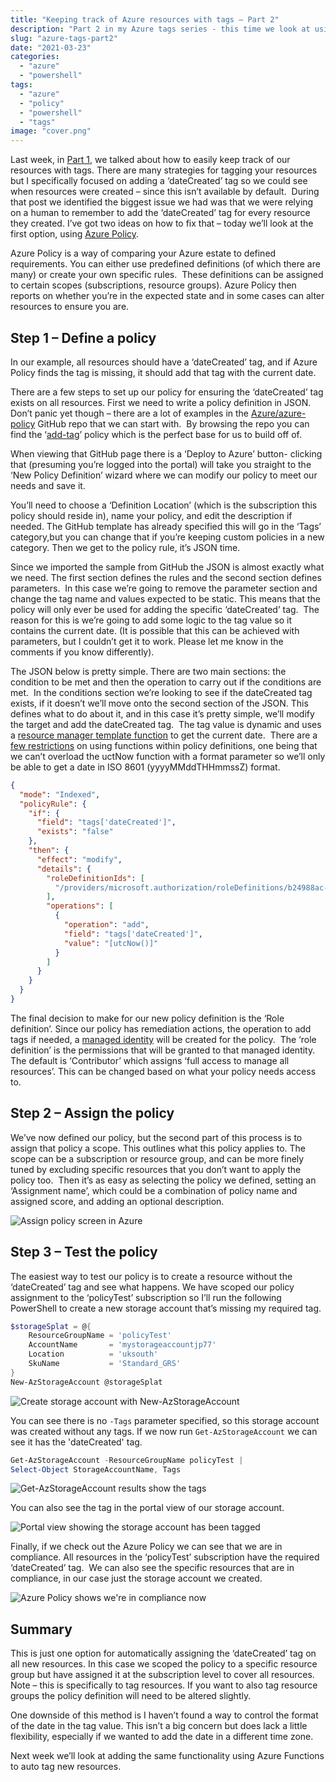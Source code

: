 ```yaml
---
title: "Keeping track of Azure resources with tags – Part 2"
description: "Part 2 in my Azure tags series - this time we look at using Azure Policy to auto tag resources."
slug: "azure-tags-part2"
date: "2021-03-23"
categories:
  - "azure"
  - "powershell"
tags:
  - "azure"
  - "policy"
  - "powershell"
  - "tags"
image: "cover.png"
---
```


Last week, in [Part 1](https://jesspomfret.com/azure-tags-part1/), we talked about how to easily keep track of our resources with tags. There are many strategies for tagging your resources but I specifically focused on adding a ‘dateCreated’ tag so we could see when resources were created – since this isn’t available by default.  During that post we identified the biggest issue we had was that we were relying on a human to remember to add the ‘dateCreated’ tag for every resource they created. I’ve got two ideas on how to fix that – today we’ll look at the first option, using [Azure Policy](https://docs.microsoft.com/en-us/azure/governance/policy/overview).

Azure Policy is a way of comparing your Azure estate to defined requirements. You can either use predefined definitions (of which there are many) or create your own specific rules.  These definitions can be assigned to certain scopes (subscriptions, resource groups). Azure Policy then reports on whether you’re in the expected state and in some cases can alter resources to ensure you are.

## Step 1 – Define a policy

In our example, all resources should have a ‘dateCreated’ tag, and if Azure Policy finds the tag is missing, it should add that tag with the current date.

There are a few steps to set up our policy for ensuring the ‘dateCreated’ tag exists on all resources. First we need to write a policy definition in JSON.  Don’t panic yet though – there are a lot of examples in the [Azure/azure-policy](https://github.com/Azure/azure-policy) GitHub repo that we can start with.  By browsing the repo you can find the ‘[add-tag](https://github.com/Azure/azure-policy/tree/master/samples/Tags/add-tag)’ policy which is the perfect base for us to build off of.  

When viewing that GitHub page there is a ‘Deploy to Azure’ button- clicking that (presuming you’re logged into the portal) will take you straight to the ‘New Policy Definition’ wizard where we can modify our policy to meet our needs and save it.

You’ll need to choose a ‘Definition Location’ (which is the subscription this policy should reside in), name your policy, and edit the description if needed. The GitHub template has already specified this will go in the ‘Tags’ category,but you can change that if you’re keeping custom policies in a new category. Then we get to the policy rule, it’s JSON time.

Since we imported the sample from GitHub the JSON is almost exactly what we need. The first section defines the rules and the second section defines parameters.  In this case we’re going to remove the parameter section and change the tag name and values expected to be static. This means that the policy will only ever be used for adding the specific ‘dateCreated’ tag.  The reason for this is we’re going to add some logic to the tag value so it contains the current date. (It is possible that this can be achieved with parameters, but I couldn’t get it to work. Please let me know in the comments if you know differently).

The JSON below is pretty simple. There are two main sections: the condition to be met and then the operation to carry out if the conditions are met.  In the conditions section we’re looking to see if the dateCreated tag exists, if it doesn’t we’ll move onto the second section of the JSON. This defines what to do about it, and in this case it’s pretty simple, we’ll modify the target and add the dateCreated tag.  The tag value is dynamic and uses a [resource manager template function](https://docs.microsoft.com/en-us/azure/azure-resource-manager/templates/template-functions) to get the current date.  There are a [few restrictions](https://docs.microsoft.com/en-us/azure/governance/policy/concepts/definition-structure#policy-functions) on using functions within policy definitions, one being that we can’t overload the uctNow function with a format parameter so we’ll only be able to get a date in ISO 8601 (yyyyMMddTHHmmssZ) format.

```json
{
  "mode": "Indexed",
  "policyRule": {
    "if": {
      "field": "tags['dateCreated']",
      "exists": "false"
    },
    "then": {
      "effect": "modify",
      "details": {
        "roleDefinitionIds": [
          "/providers/microsoft.authorization/roleDefinitions/b24988ac-6180-42a0-ab88-20f7382dd24c"
        ],
        "operations": [
          {
            "operation": "add",
            "field": "tags['dateCreated']",
            "value": "[utcNow()]"
          }
        ]
      }
    }
  }
}
```

The final decision to make for our new policy definition is the ‘Role definition’. Since our policy has remediation actions, the operation to add tags if needed, a [managed identity](https://docs.microsoft.com/en-us/azure/active-directory/managed-identities-azure-resources/overview) will be created for the policy.  The ‘role definition’ is the permissions that will be granted to that managed identity.  The default is ‘Contributor’ which assigns ‘full access to manage all resources’. This can be changed based on what your policy needs access to.

## Step 2 – Assign the policy

We’ve now defined our policy, but the second part of this process is to assign that policy a scope. This outlines what this policy applies to. The scope can be a subscription or resource group, and can be more finely tuned by excluding specific resources that you don’t want to apply the policy too.  Then it’s as easy as selecting the policy we defined, setting an ‘Assignment name’, which could be a combination of policy name and assigned score, and adding an optional description.

![Assign policy screen in Azure](assignPolicy.png)

## Step 3 – Test the policy

The easiest way to test our policy is to create a resource without the ‘dateCreated’ tag and see what happens. We have scoped our policy assignment to the ‘policyTest’ subscription so I’ll run the following PowerShell to create a new storage account that’s missing my required tag.

```PowerShell
$storageSplat = @{
    ResourceGroupName = 'policyTest'
    AccountName       = 'mystorageaccountjp77'
    Location          = 'uksouth'
    SkuName           = 'Standard_GRS'
}
New-AzStorageAccount @storageSplat
```

![Create storage account with New-AzStorageAccount](createStorageAccount.png)

You can see there is no `-Tags` parameter specified, so this storage account was created without any tags. If we now run `Get-AzStorageAccount` we can see it has the 'dateCreated' tag.

```PowerShell
Get-AzStorageAccount -ResourceGroupName policyTest |
Select-Object StorageAccountName, Tags
```

![Get-AzStorageAccount results show the tags](storageAccountTagged.png)

You can also see the tag in the portal view of our storage account.

![Portal view showing the storage account has been tagged](storageAccountTaggedPortal.png)

Finally, if we check out the Azure Policy we can see that we are in compliance. All resources in the ‘policyTest’ subscription have the required ‘dateCreated’ tag.  We can also see the specific resources that are in compliance, in our case just the storage account we created.

![Azure Policy shows we're in compliance now](policyCompliance.png)

## Summary

This is just one option for automatically assigning the ‘dateCreated’ tag on all new resources. In this case we scoped the policy to a specific resource group but have assigned it at the subscription level to cover all resources.  Note – this is specifically to tag resources. If you want to also tag resource groups the policy definition will need to be altered slightly.

One downside of this method is I haven’t found a way to control the format of the date in the tag value. This isn’t a big concern but does lack a little flexibility, especially if we wanted to add the date in a different time zone.

Next week we’ll look at adding the same functionality using Azure Functions to auto tag new resources.
